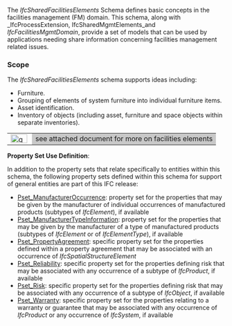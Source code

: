 ﻿The _IfcSharedFacilitiesElements_ Schema defines basic concepts in the facilities management (FM) domain. This schema, along with _IfcProcessExtension, IfcSharedMgmtElements_and _IfcFacilitiesMgmtDomain_, provide a set of models that can be used by applications needing share information concerning facilities management related issues.

### Scope
The _IfcSharedFacilitiesElements_ schema supports ideas including:

* Furniture. 
* Grouping of elements of system furniture into individual furniture items. 
* Asset identification. 
* Inventory of objects (including asset, furniture and space objects within separate inventories).

<table cellpadding="2" cellspacing="2">
  <tbody>
    <tr>
      <td width="41"><a href="./lexical/text/SharedFacilitiesElements-Usage.htm"><img src="./lexical/text/img/go.gif" alt="go" border="0" height="20" width="38"></a></td>
      <td bgcolor="#c8c8c8">see attached document for more
on facilities elements</td>
    </tr>
  </tbody>
</table>

****Property Set Use Definition****:

In addition to the property sets that relate specifically to entities within this schema, the following property sets defined within this schema for support of general entities are part of this IFC release:

* [Pset_ManufacturerOccurrence](../psd/IfcSharedFacilitiesElements/Pset_ManufacturerOccurrence.xml): property set for the properties that may be given by the manufacturer of individual occurrences of manufactured products (subtypes of _IfcElement_), if available 
* [Pset_ManufacturerTypeInformation](../psd/IfcSharedFacilitiesElements/Pset_ManufacturerTypeInformation.xml): property set for the properties that may be given by the manufacturer of a type of manufactured products (subtypes of _IfcElement_ or of _IfcElementType_), if available 
* [Pset_PropertyAgreement](../psd/IfcSharedFacilitiesElements/Pset_PropertyAgreement.xml): specific property set for the properties defined within a property agreement that may be associated with an occurrence of _IfcSpatialStructureElement_ 
* [Pset_Reliability](../psd/IfcSharedFacilitiesElements/Pset_Reliability.xml): specific property set for the properties defining risk that may be associated with any occurrence of a subtype of _IfcProduct_, if available
* [Pset_Risk](../psd/IfcSharedFacilitiesElements/Pset_Risk.xml): specific property set for the properties defining risk that may be associated with any occurrence of a subtype of _IfcObject_, if available 
* [Pset_Warranty](../psd/IfcSharedFacilitiesElements/Pset_Warranty.xml): specific property set for the properties relating to a warranty or guarantee that may be associated with any occurrence of _IfcProduct_ or any occurrence of _IfcSystem_, if available
